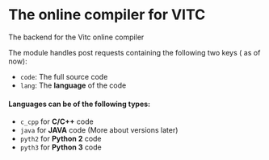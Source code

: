 # The online compiler for VITC
The backend for the Vitc online compiler


The module handles post requests containing the following two keys ( as of now):

+ `code`: The full source code
+ `lang`: The **language** of the code

#### Languages can be of the following types:
+ `c_cpp` for **C/C++** code
+ `java` for **JAVA** code (More about versions later)
+ `pyth2` for **Python 2** code
+ `pyth3` for **Python 3** code